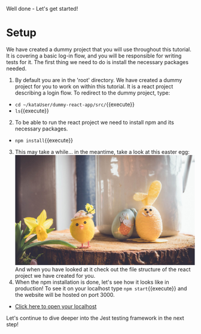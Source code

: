 Well done - Let's get started!
# Setup

We have created a dummy project that you will use throughout this tutorial. It is covering a basic log-in flow, and you will be responsible for writing tests for it. The first thing we need to do is install the necessary packages needed.

1. By default you are in the 'root' directory. We have created a dummy project for you to work on within this tutorial. It is a react project describing a login flow. To redirect to the dummy project, type:
 - `cd ~/kataUser/dummy-react-app/src/`{{execute}}
 - `ls`{{execute}}
2. To be able to run the react project we need to install npm and its necessary packages.
 - `npm install`{{execute}}
3. This may take a while... in the meantime, take a look at this easter egg: ![easteregg](./assets/easterEgg.png) And when you have looked at it check out the file structure of the react project we have created for you. 
4. When the npm installation is done, let's see how it looks like in production! To see it on your localhost type `npm start`{{execute}} and the website will be hosted on port 3000.
 - [Click here to open your localhost](https://[[HOST_SUBDOMAIN]]-3000-[[KATACODA_HOST]].environments.katacoda.com/)

Let's continue to dive deeper into the Jest testing framework in the next step!






